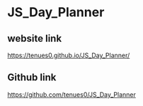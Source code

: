 # JS_Day_Planner

## website link
https://tenues0.github.io/JS_Day_Planner/

## Github link 
https://github.com/tenues0/JS_Day_Planner
